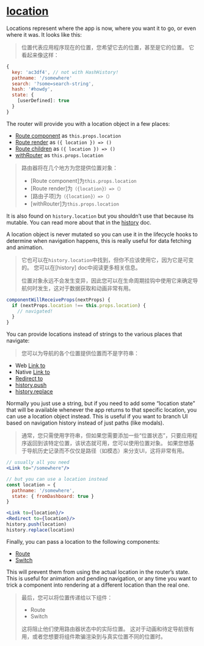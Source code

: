 # [location](https://reacttraining.com/web/api/location)

Locations represent where the app is now, where you want it to go, or even where it was. It looks like this:

> 位置代表应用程序现在的位置，您希望它去的位置，甚至是它的位置。 它看起来像这样：

```js
{
  key: 'ac3df4', // not with HashHistory!
  pathname: '/somewhere'
  search: '?some=search-string',
  hash: '#howdy',
  state: {
    [userDefined]: true
  }
}
```

The router will provide you with a location object in a few places:

- [Route component](https://reacttraining.com/web/api/Route/component) as `this.props.location`
- [Route render](https://reacttraining.com/web/api/Route/render-func) as `({ location }) => ()`
- [Route children](https://reacttraining.com/web/api/Route/children-func) as `({ location }) => ()`
- [withRouter](https://reacttraining.com/web/api/withRouter) as `this.props.location`

> 路由器将在几个地方为您提供位置对象：
>
>  -  [Route component]为`this.props.location`
>  -  [Route render]为`（{location}）=>（）`
>  -  [路由子项]为`（{location}）=>（）`
>  -  [withRouter]为`this.props.location`

It is also found on `history.location` but you shouldn’t use that because its mutable. You can read more about that in the [history](https://reacttraining.com/web/api/history) doc.

A location object is never mutated so you can use it in the lifecycle hooks to determine when navigation happens, this is really useful for data fetching and animation.

> 它也可以在`history.location`中找到，但你不应该使用它，因为它是可变的。 您可以在[history] doc中阅读更多相关信息。
>
> 位置对象永远不会发生变异，因此您可以在生命周期挂钩中使用它来确定导航何时发生，这对于数据获取和动画非常有用。

```js
componentWillReceiveProps(nextProps) {
  if (nextProps.location !== this.props.location) {
    // navigated!
  }
}
```

You can provide locations instead of strings to the various places that navigate:

> 您可以为导航的各个位置提供位置而不是字符串：

- Web [Link to](https://reacttraining.com/web/api/Link/to)
- Native [Link to](https://reacttraining.com/native/api/Link/to)
- [Redirect to](https://reacttraining.com/web/api/Redirect/to)
- [history.push](https://reacttraining.com/web/api/history/push)
- [history.replace](https://reacttraining.com/web/api/history/push)

Normally you just use a string, but if you need to add some “location state” that will be available whenever the app returns to that specific location, you can use a location object instead. This is useful if you want to branch UI based on navigation history instead of just paths (like modals).

> 通常，您只需使用字符串，但如果您需要添加一些“位置状态”，只要应用程序返回到该特定位置，该状态就可用，您可以使用位置对象。 如果您想基于导航历史记录而不仅仅是路径（如模态）来分支UI，这将非常有用。

```jsx
// usually all you need
<Link to="/somewhere"/>

// but you can use a location instead
const location = {
  pathname: '/somewhere',
  state: { fromDashboard: true }
}

<Link to={location}/>
<Redirect to={location}/>
history.push(location)
history.replace(location)
```

Finally, you can pass a location to the following components:

- [Route](https://reacttraining.com/web/api/Route/location)
- [Switch](https://reacttraining.com/web/api/Switch/location)

This will prevent them from using the actual location in the router’s state. This is useful for animation and pending navigation, or any time you want to trick a component into rendering at a different location than the real one.

> 最后，您可以将位置传递给以下组件：
>
>  -  Route
>  -  Switch
>
> 这将阻止他们使用路由器状态中的实际位置。 这对于动画和待定导航很有用，或者您想要将组件欺骗渲染到与真实位置不同的位置时。
